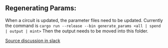 ## Regenerating Params:

When a circuit is updated, the parameter files need to be updated. Currently the command is
`cargo run --release --bin generate_params <all | spend | output | mint>`
Then the output needs to be moved into this folder.

[Source discussion in slack](https://iron-fish.slack.com/archives/C03DFTZF3H7/p1668020733018419)
